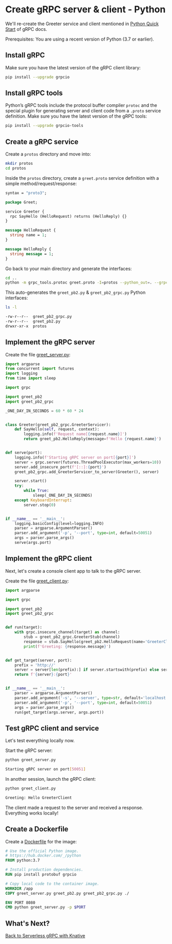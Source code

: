 # Create gRPC server & client - Python

We'll re-create the Greeter service and client mentioned in [Python Quick Start](https://grpc.io/docs/quickstart/python/) of gRPC docs.

Prerequisites: You are using a recent version of Python (3.7 or earlier).

## Install gRPC

Make sure you have the latest version of the gRPC client library:

```bash
pip install --upgrade grpcio
```

## Install gRPC tools

Python’s gRPC tools include the protocol buffer compiler `protoc` and the special plugin for generating server and client code from a `.proto` service definition. Make sure you have the latest version of the gRPC tools:

```bash
pip install --upgrade grpcio-tools
```

## Create a gRPC service

Create a `protos` directory and move into:

```bash
mkdir protos
cd protos
```

Inside the `protos` directory, create a `greet.proto` service definition with a simple method/request/response:

```protobuf
syntax = "proto3";

package Greet;

service Greeter {
  rpc SayHello (HelloRequest) returns (HelloReply) {}
}

message HelloRequest {
  string name = 1;
}

message HelloReply {
  string message = 1;
}
```

Go back to your main directory and generate the interfaces:

```bash
cd ..
python -m grpc_tools.protoc greet.proto -I=protos --python_out=. --grpc_python_out=.
```

This auto-generates the `greet_pb2.py` & `greet_pb2_grpc.py` Python interfaces:

```bash
ls -l

-rw-r--r--  greet_pb2_grpc.py
-rw-r--r--  greet_pb2.py
drwxr-xr-x  protos
```

## Implement the gRPC server

Create the file [greet_server.py](../serving/grpc/python/greet_server.py):

```python
import argparse
from concurrent import futures
import logging
from time import sleep

import grpc

import greet_pb2
import greet_pb2_grpc

_ONE_DAY_IN_SECONDS = 60 * 60 * 24


class Greeter(greet_pb2_grpc.GreeterServicer):
    def SayHello(self, request, context):
        logging.info(f'Request name[{request.name}]')
        return greet_pb2.HelloReply(message=f'Hello {request.name}')


def serve(port):
    logging.info(f'Starting gRPC server on port[{port}]')
    server = grpc.server(futures.ThreadPoolExecutor(max_workers=10))
    server.add_insecure_port(f'[::]:{port}')
    greet_pb2_grpc.add_GreeterServicer_to_server(Greeter(), server)

    server.start()
    try:
        while True:
            sleep(_ONE_DAY_IN_SECONDS)
    except KeyboardInterrupt:
        server.stop(0)


if __name__ == '__main__':
    logging.basicConfig(level=logging.INFO)
    parser = argparse.ArgumentParser()
    parser.add_argument('-p', '--port', type=int, default=50051)
    args = parser.parse_args()
    serve(args.port)
```

## Implement the gRPC client

Next, let's create a console client app to talk to the gRPC server.

Create the file [greet_client.py](../serving/grpc/python/greet_client.py):

```python
import argparse

import grpc

import greet_pb2
import greet_pb2_grpc


def run(target):
    with grpc.insecure_channel(target) as channel:
        stub = greet_pb2_grpc.GreeterStub(channel)
        response = stub.SayHello(greet_pb2.HelloRequest(name='GreeterClient'))
        print(f'Greeting: {response.message}')


def get_target(server, port):
    prefix = 'http://'
    server = server[len(prefix):] if server.startswith(prefix) else server
    return f'{server}:{port}'


if __name__ == '__main__':
    parser = argparse.ArgumentParser()
    parser.add_argument('-s', '--server', type=str, default='localhost')
    parser.add_argument('-p', '--port', type=int, default=50051)
    args = parser.parse_args()
    run(get_target(args.server, args.port))
```

## Test gRPC client and service

Let's test everything locally now.

Start the gRPC server:

```bash
python greet_server.py

Starting gRPC server on port[50051]
```

In another session, launch the gRPC client:

```bash
python greet_client.py

Greeting: Hello GreeterClient
```

The client made a request to the server and received a response. Everything works locally!

## Create a Dockerfile

Create a [Dockerfile](../serving/grpc/python/Dockerfile) for the image:

```dockerfile
# Use the official Python image.
# https://hub.docker.com/_/python
FROM python:3.7

# Install production dependencies.
RUN pip install protobuf grpcio

# Copy local code to the container image.
WORKDIR /app
COPY greet_server.py greet_pb2.py greet_pb2_grpc.py ./

ENV PORT 8080
CMD python greet_server.py -p $PORT
```

## What's Next?

[Back to Serverless gRPC with Knative](07.5-grpc.md)
